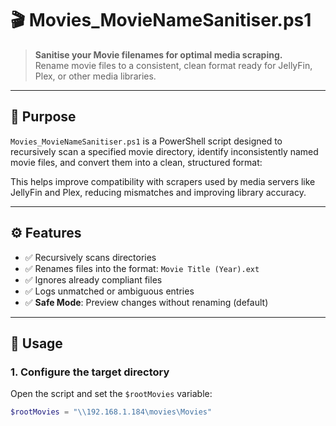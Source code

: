 # 🎬 Movies_MovieNameSanitiser.ps1

> **Sanitise your Movie filenames for optimal media scraping.**  
> Rename movie files to a consistent, clean format ready for JellyFin, Plex, or other media libraries.

---

## 📁 Purpose

`Movies_MovieNameSanitiser.ps1` is a PowerShell script designed to recursively scan a specified movie directory, identify inconsistently named movie files, and convert them into a clean, structured format:


This helps improve compatibility with scrapers used by media servers like JellyFin and Plex, reducing mismatches and improving library accuracy.

---

## ⚙️ Features

- ✅ Recursively scans directories
- ✅ Renames files into the format: `Movie Title (Year).ext`
- ✅ Ignores already compliant files
- ✅ Logs unmatched or ambiguous entries
- ✅ **Safe Mode**: Preview changes without renaming (default)

---

## 🔧 Usage

### 1. Configure the target directory

Open the script and set the `$rootMovies` variable:

```powershell
$rootMovies = "\\192.168.1.184\movies\Movies"
